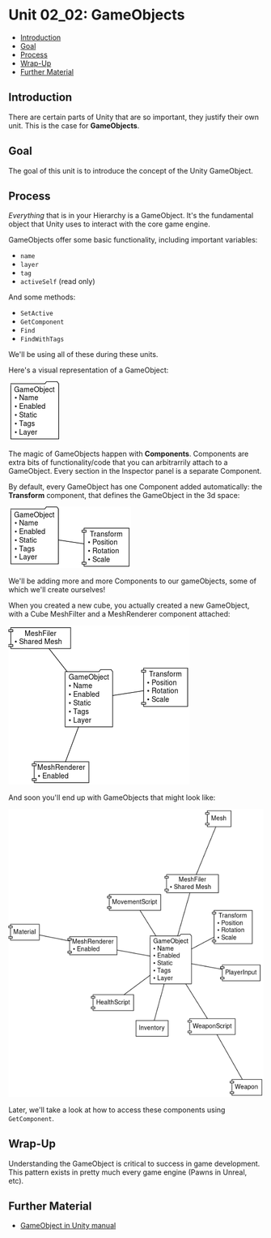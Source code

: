 #  Unit 02_02: GameObjects  <!-- omit in toc -->


- [Introduction](#introduction )
- [Goal](#goal )
- [Process](#process )
- [Wrap-Up](#wrap-up )
- [Further Material](#further-material )

##  Introduction


There are certain parts of Unity that are so important, they justify their own unit. This is the case for **GameObjects**.

##  Goal


The goal of this unit is to introduce the concept of the Unity GameObject.

##  Process


*Everything* that is in your Hierarchy is a GameObject. It's the fundamental object that Unity uses to interact with the core game engine.

GameObjects offer some basic functionality, including important variables:

- `name`
- `layer`
- `tag`
- `activeSelf` (read only)

And some methods:

- `SetActive`
- `GetComponent`
- `Find`
- `FindWithTags`

We'll be using all of these during these units.

Here's a visual representation of a GameObject:


![](images/02b_GameObject.png?0.3761915521421515)  

The magic of GameObjects happen with **Components**. Components are extra bits of functionality/code that you can arbitrarrily attach to a GameObject. Every section in the Inspector panel is a separate Component.

By default, every GameObject has one Component added automatically: the **Transform** component, that defines the GameObject in the 3d space:


![](images/02b_GameObjectTransform.png?0.963499699314079)  

We'll be adding more and more Components to our gameObjects, some of which we'll create ourselves!

When you created a new cube, you actually created a new GameObject, with a Cube MeshFilter and a MeshRenderer component attached:


![](images/02b_GameObjectMesh.png?0.38894597912424644)  

And soon you'll end up with GameObjects that might look like:


![](images/02b_GameObjectFull.png?0.19822808616453091)  

Later, we'll take a look at how to access these components using `GetComponent`.

##  Wrap-Up


Understanding the GameObject is critical to success in game development. This pattern exists in pretty much every game engine (Pawns in Unreal, etc).

##  Further Material

- [GameObject in Unity manual](https://docs.unity3d.com/ScriptReference/GameObject.html )
